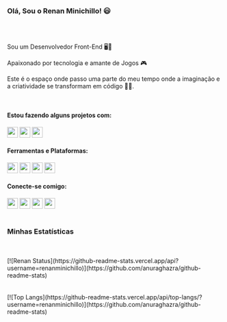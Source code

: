 ### Olá, Sou o Renan Minichillo! 😃
<br>
<br>
  <p>Sou um Desenvolvedor Front-End 🖥️📱</p>
  <p>Apaixonado por tecnologia e amante de Jogos 🎮</p>
  <p>Este é o espaço onde passo uma parte do meu tempo onde a imaginação e a criatividade se transformam em código 👩‍💻.</p>
<br>
<h4>Estou fazendo alguns projetos com:</h4>
<div>
  <img src="https://img.shields.io/badge/HTML5-E34F26?style=for-the-badge&logo=html5&logoColor=white" height="25"/>
  <img src="https://img.shields.io/badge/CSS3-1572B6?style=for-the-badge&logo=css3&logoColor=white" height="25"/>
  <img src="https://img.shields.io/badge/JavaScript-F7DF1E?style=for-the-badge&logo=javascript&logoColor=black" height="25"/>
</div>
<h4>Ferramentas e Plataformas:</h4>
<div>
  <img src="https://img.shields.io/badge/GIT-E44C30?style=for-the-badge&logo=git&logoColor=white" height="25"/>
  <img src="https://img.shields.io/badge/GitHub-100000?style=for-the-badge&logo=github&logoColor=white" height="25"/>
  <img src="https://img.shields.io/badge/Figma-F24E1E?style=for-the-badge&logo=figma&logoColor=white" height="25"/>
  <img src="https://img.shields.io/badge/Visual_Studio_Code-0078D4?style=for-the-badge&logo=visual%20studio%20code&logoColor=white" height="25"/>
</div>
<h4>Conecte-se comigo:</h4>
<div>
  <a href="https://www.linkedin.com/in/renanminichillo/"><img src="https://img.shields.io/badge/LinkedIn-0077B5?style=for-the-badge&logo=linkedin&logoColor=white" height="25px"/><a/>
  <a href="https://api.whatsapp.com/send/?phone=%2B5511972852951&text&app_absent=0"><img src="https://img.shields.io/badge/WhatsApp-25D366?style=for-the-badge&logo=whatsapp&logoColor=white" height="25"/><a/>
  <a href="mailto:renan.frans@gmail.com"><img src="https://img.shields.io/badge/Gmail-D14836?style=for-the-badge&logo=gmail&logoColor=white" height="25"/></a>
  <a href="https://www.instagram.com/renan_minichillo/"><img src="https://img.shields.io/badge/Instagram-E4405F?style=for-the-badge&logo=instagram&logoColor=white" height="25"/></a>
</div>
<br>
<h3>Minhas Estatísticas</h3>
<br>
<br>
[![Renan Status](https://github-readme-stats.vercel.app/api?username=renanminichillo)](https://github.com/anuraghazra/github-readme-stats)
<br>
<br>
<br>
[![Top Langs](https://github-readme-stats.vercel.app/api/top-langs/?username=renanminichillo)](https://github.com/anuraghazra/github-readme-stats)
<br>

